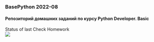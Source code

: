 ### BasePython 2022-08
#### Репозиторий домашних заданий по курсу Python Developer. Basic 

Status of last Check Homework<br>
<img src="https://github.com/Saurman61/BasePython_2022_08/workflows/Run-tests-for-homework/badge.svg?branch=master"><br>